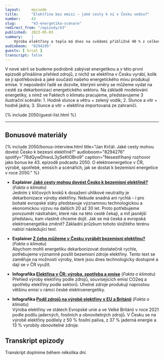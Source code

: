 ```yaml
---
layout:     episode
title:      "Elektřina bez emisí – jaké cesty k ní v Česku vedou?"
number:     43
slug:       "43-energetika-scenare"
redirect_from: "/epizody/43"
published:  2023-05-03
summary:    |
    Výroba elektřiny a tepla má dnes na svědomí přibližně 40 % z celkových emisí skleníkových plynů v ČR. Do budoucna počítáme v rámci dekarbonizace odvětví, jako jsou doprava nebo průmysl, s další elektrifikací mnoha procesů, což znamená, že v roce 2050 bude spotřeba elektřiny oproti současnosti 1,5x až 2x větší. Proto je nutné hledat cesty k její bezemisní výrobě.
audioboom:  "8294295"
guests: [ krcal ]
transcript: false
---
```

V nové sérii se budeme podrobně zabývat energetikou a v této první epizodě přinášíme přehled zdrojů, z nichž se elektřina v Česku vyrábí, kolik se jí spotřebovává a jaké součásti našeho energetického mixu produkují emise. V neposlední řadě se dozvíte, kterými směry se můžeme vydat na cestě za dekarbonizací energetického sektoru. Na základě modelování energetiky, s nímž ve Faktech o klimatu pracujeme, představujeme 3 ilustrační scénáře: 1. Hodně slunce a větru + zelený vodík; 2. Slunce a vítr + hodně jádra; 3. Slunce a vítr + elektřina importovaná ze zahraničí.

{% include 2050/guest-list.html %}

---

## Bonusové materiály

<div class="bonus-material" markdown="1">

{% include 2050/bonus-interview.html
  title="Jan Krčál: Jaké cesty mohou dovést Česko k bezesní elektřině?"
  audioboom="8294276"
  spotify="78dQywDhwoL3ySeKtOBro9"
  caption="Nesestříhaný rozhovor jako bonus ke 43. epizodě podcastu 2050. O elektroenergetice v ČR, výrobě, spotřebě, emisích a scénářích, jak se dostat k bezemisní energetice v roce 2050."
%}

* **Explainer [Jaké cesty mohou dovést Česko k bezemisní elektřině?](https://faktaoklimatu.cz/explainery/bezemisni-energetika-cr-1-scenare)** (_Fakta o klimatu_)  
  Jedním z klíčových kroků k dosažení uhlíkové neutrality je dekarbonizace výroby elektřiny. Nebude snadná ani rychlá – i pro bohaté evropské státy představuje významnou technologickou a ekonomickou výzvu na dalších 20 až 30 let. Proto potřebujeme porozumět nástrahám, které nás na této cestě čekají, a mít jasnější představu, kam vlastně chceme dojít. Jak se má česká a evropská elektroenergetika změnit? Základní průzkum tohoto složitého terénu nabízí následující text.

* **Explainer [Z čeho můžeme v Česku vyrábět bezemisní elektřinu?](https://faktaoklimatu.cz/explainery/bezemisni-energetika-cr-2-technologie)** (_Fakta o klimatu_)  
  Abychom mohli energetiku dekarbonizovat dostatečně rychle, potřebujeme významně posílit bezemisní zdroje elektřiny. Tento text se zaměřuje na možnosti výroby, které jsou dnes technologicky dostupné a dají se v ČR využít.

* **Infografika [Elektřina v ČR: výroba, spotřeba a emise](https://faktaoklimatu.cz/infografiky/elektrina-cr)** (_Fakta o klimatu_)  
  Přehled výroby elektřiny podle zdrojů, souvisejících emisí CO2eq a spotřeby elektřiny podle sektorů. Uhelné zdroje produkují naprostou většinu emisí v rámci české elektroenergetiky.

* **Infografika [Podíl zdrojů na výrobě elektřiny v EU a Británii](https://faktaoklimatu.cz/infografiky/elektrina-mix-eu)** (_Fakta o klimatu_)  
  Výroba elektřiny ve státech Evropské unie a ve Velké Británii v roce 2021 podle podílu jaderných, fosilních a obnovitelných zdrojů. V Česku se na výrobě elektřiny podílely z 50 % fosilní paliva, z 37 % jaderná energie a 13 % vyrobily obnovitelné zdroje.

</div>

## Transkript epizody

Transkript doplníme během několika dní.
